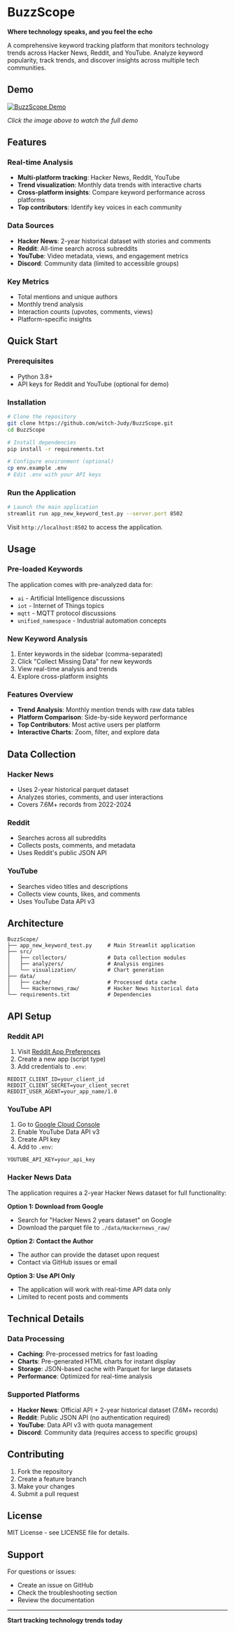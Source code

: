 # BuzzScope

**Where technology speaks, and you feel the echo**

A comprehensive keyword tracking platform that monitors technology trends across Hacker News, Reddit, and YouTube. Analyze keyword popularity, track trends, and discover insights across multiple tech communities.

## Demo

[![BuzzScope Demo](https://img.youtube.com/vi/qJBU0PBMQyw/0.jpg)](https://www.youtube.com/watch?v=qJBU0PBMQyw)

*Click the image above to watch the full demo*

## Features

### Real-time Analysis
- **Multi-platform tracking**: Hacker News, Reddit, YouTube
- **Trend visualization**: Monthly data trends with interactive charts
- **Cross-platform insights**: Compare keyword performance across platforms
- **Top contributors**: Identify key voices in each community

### Data Sources
- **Hacker News**: 2-year historical dataset with stories and comments
- **Reddit**: All-time search across subreddits
- **YouTube**: Video metadata, views, and engagement metrics
- **Discord**: Community data (limited to accessible groups)

### Key Metrics
- Total mentions and unique authors
- Monthly trend analysis
- Interaction counts (upvotes, comments, views)
- Platform-specific insights

## Quick Start

### Prerequisites
- Python 3.8+
- API keys for Reddit and YouTube (optional for demo)

### Installation

```bash
# Clone the repository
git clone https://github.com/witch-Judy/BuzzScope.git
cd BuzzScope

# Install dependencies
pip install -r requirements.txt

# Configure environment (optional)
cp env.example .env
# Edit .env with your API keys
```

### Run the Application

```bash
# Launch the main application
streamlit run app_new_keyword_test.py --server.port 8502
```

Visit `http://localhost:8502` to access the application.

## Usage

### Pre-loaded Keywords
The application comes with pre-analyzed data for:
- `ai` - Artificial Intelligence discussions
- `iot` - Internet of Things topics  
- `mqtt` - MQTT protocol discussions
- `unified_namespace` - Industrial automation concepts

### New Keyword Analysis
1. Enter keywords in the sidebar (comma-separated)
2. Click "Collect Missing Data" for new keywords
3. View real-time analysis and trends
4. Explore cross-platform insights

### Features Overview
- **Trend Analysis**: Monthly mention trends with raw data tables
- **Platform Comparison**: Side-by-side keyword performance
- **Top Contributors**: Most active users per platform
- **Interactive Charts**: Zoom, filter, and explore data

## Data Collection

### Hacker News
- Uses 2-year historical parquet dataset
- Analyzes stories, comments, and user interactions
- Covers 7.6M+ records from 2022-2024

### Reddit
- Searches across all subreddits
- Collects posts, comments, and metadata
- Uses Reddit's public JSON API

### YouTube
- Searches video titles and descriptions
- Collects view counts, likes, and comments
- Uses YouTube Data API v3

## Architecture

```
BuzzScope/
├── app_new_keyword_test.py     # Main Streamlit application
├── src/
│   ├── collectors/             # Data collection modules
│   ├── analyzers/              # Analysis engines
│   └── visualization/          # Chart generation
├── data/
│   ├── cache/                  # Processed data cache
│   └── Hackernews_raw/         # Hacker News historical data
└── requirements.txt            # Dependencies
```

## API Setup

### Reddit API
1. Visit [Reddit App Preferences](https://www.reddit.com/prefs/apps)
2. Create a new app (script type)
3. Add credentials to `.env`:
```env
REDDIT_CLIENT_ID=your_client_id
REDDIT_CLIENT_SECRET=your_client_secret
REDDIT_USER_AGENT=your_app_name/1.0
```

### YouTube API
1. Go to [Google Cloud Console](https://console.cloud.google.com/)
2. Enable YouTube Data API v3
3. Create API key
4. Add to `.env`:
```env
YOUTUBE_API_KEY=your_api_key
```

### Hacker News Data
The application requires a 2-year Hacker News dataset for full functionality:

**Option 1: Download from Google**
- Search for "Hacker News 2 years dataset" on Google
- Download the parquet file to `./data/Hackernews_raw/`

**Option 2: Contact the Author**
- The author can provide the dataset upon request
- Contact via GitHub issues or email

**Option 3: Use API Only**
- The application will work with real-time API data only
- Limited to recent posts and comments

## Technical Details

### Data Processing
- **Caching**: Pre-processed metrics for fast loading
- **Charts**: Pre-generated HTML charts for instant display
- **Storage**: JSON-based cache with Parquet for large datasets
- **Performance**: Optimized for real-time analysis

### Supported Platforms
- **Hacker News**: Official API + 2-year historical dataset (7.6M+ records)
- **Reddit**: Public JSON API (no authentication required)
- **YouTube**: Data API v3 with quota management
- **Discord**: Community data (requires access to specific groups)

## Contributing

1. Fork the repository
2. Create a feature branch
3. Make your changes
4. Submit a pull request

## License

MIT License - see LICENSE file for details.

## Support

For questions or issues:
- Create an issue on GitHub
- Check the troubleshooting section
- Review the documentation

---

**Start tracking technology trends today**